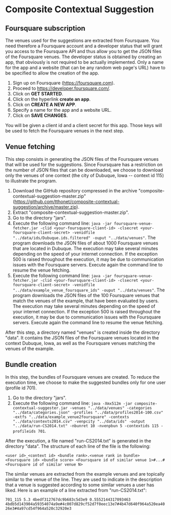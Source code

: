 Composite Contextual Suggestion
===============================

Foursquare subscription
-----------------------
The venues used for the suggestions are extracted from Foursquare. You need therefore a Foursquare account and a developer status that will grant you access to the Foursquare API and thus allow you to get the JSON files of the Foursquare venues. The developer status is obtained by creating an app, that obviously is not required to be actually implemented. Only a name for the app and a website (that can be any random web page's URL) have to be specified to allow the creation of the app.

1. Sign up on Foursquare (https://foursquare.com).
2. Proceed to https://developer.foursquare.com/.
3. Click on **GET STARTED**.
4. Click on the hyperlink **create an app**.
5. Click on **CREATE A NEW APP**.
6. Specify a name for the app and a website URL.
7. Click on **SAVE CHANGES**.

You will be given a client id and a client secret for this app. Those keys will be used to fetch the Foursquare venues in the next step.

Venue fetching
--------------
This step consists in generating the JSON files of the Foursquare venues that will be used for the suggestions. Since Foursquare has a restriction on the number of JSON files that can be downloaded, we choose to download only the venues of one context (the city of Dubuque, Iowa -- context id 115) to illustrate the program.

1. Download the GitHub repository compressed in the archive "composite-contextual-suggestion-master.zip" (https://github.com/tthonet/composite-contextual-suggestion/archive/master.zip).
2. Extract "composite-contextual-suggestion-master.zip".
3. Go to the directory "jars".
4. Execute the following command line: `java -jar foursquare-venue-fetcher.jar -clid <your-foursquare-client-id> -clsecret <your-foursquare-client-secret> -venidfile "../data/ids/Dubuque.ids.filtered" -ouput "../data/venues"`. The program downloads the JSON files of about 1000 Foursquare venues that are located in Dubuque. The execution may take several minutes depending on the speed of your internet connection. If the exception 500 is raised throughout the execution, it may be due to communication issues with the Foursquare servers. Execute again the command line to resume the venue fetching.
5. Execute the following command line: `java -jar foursquare-venue-fetcher.jar -clid <your-foursquare-client-id> -clsecret <your-foursquare-client-secret> -venidfile "../data/example_venue_foursquare_ids" -ouput "../data/venues"`. The program downloads the JSON files of the 100 Foursquare venues that match the venues of the example, that have been evaluated by users. The execution may take several minutes depending on the speed of your internet connection. If the exception 500 is raised throughout the execution, it may be due to communication issues with the Foursquare servers. Execute again the command line to resume the venue fetching.

After this step, a directory named "venues" is created inside the directory "data". It contains the JSON files of the Foursquare venues located in the context Dubuque, Iowa, as well as the Foursquare venues matching the venues of the example.

Bundle creation
---------------
In this step, the bundles of Foursquare venues are created. To reduce the execution time, we choose to make the suggested bundles only for one user (profile id 701).

1. Go to the directory "jars".
2. Execute the following command line:
`java -Xmx512m -jar composite-contextual-suggester.jar -venues "../data/venues" -categories "../data/categories.json" -profiles "../data/profiles2014-100.csv" -extfs "../data/example_venue2foursquare" -contexts "../data/contexts2014.csv" -venpcity "../data/ids" -output "../data/run-CS2014.txt" -nbunret 10 -nvenpbun 5 -contextids 115 -profileids 701`.

After the execution, a file named "run-CS2014.txt" is generated in the directory "data". The structure of each line of the file is the following:

`<user id>_<context id> <bundle rank>.<venue rank in bundle> <Foursquare id> <bundle score> <Foursquare id of similar venue 1>#...#<Foursquare id of similar venue N>`

The similar venues are extracted from the example venues and are topically similar to the venue of the line. They are used to indicate in the description that a venue is suggested according to some similar venues a user has liked. Here is an example of a line extracted from "run-CS2014.txt":

`701_115 5.3 4bedf312767dc9b683c5d3e9 0.5552144317093463 4bdb5d143904a59354074a9e#4c007d829cf52d7f0eec13e7#4b47d640f964a520ea4026e3#4a97cd54f964a520c32920e3`
